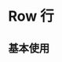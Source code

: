 # Row 行

## 基本使用

<preview path="../demos/row/row-1.vue" title="基本使用" description="从堆叠到水平排列。使用单一的一组 Row 和 Col 栅格组件，就可以创建一个基本的栅格系统，所有列（Col）必须放在 Row 内。"></preview>
